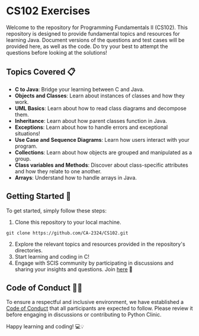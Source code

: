 
# CS102 Exercises
Welcome to the repository for Programming Fundamentals II (CS102). This repository is designed to provide fundamental topics and resources for learning Java. Document versions of the questions and test cases will be provided here, as well as the code. 
Do try your best to attempt the questions before looking at the solutions!

## Topics Covered 📋
- **C to Java**: Bridge your learning between C and Java.
- **Objects and Classes**: Learn about instances of classes and how they work.
- **UML Basics**: Learn about how to read class diagrams and decompose them.
- **Inheritance**: Learn about how parent classes function in Java.
- **Exceptions**: Learn about how to handle errors and exceptional situations!
- **Use Case and Sequence Diagrams**: Learn how users interact with your program.
- **Collections**: Learn about how objects are grouped and manipulated as a group.
- **Class variables and Methods**: Discover about class-specific attributes and how they relate to one another.
- **Arrays**: Understand how to handle arrays in Java.

## Getting Started 🚀
To get started, simply follow these steps:
1. Clone this repository to your local machine.
```
git clone https://github.com/CA-2324/CS102.git
```
2. Explore the relevant topics and resources provided in the repository's directories.
3. Start learning and coding in C! 
4. Engage with SCIS community by participating in discussions and sharing your insights and questions. Join [here](https://github.com/orgs/CA-2324/discussions) 🤝

## Code of Conduct 🤝✨
To ensure a respectful and inclusive environment, we have established a [Code of Conduct](https://github.com/CA-2324/community-forum/blob/main/CODE_OF_CONDUCT.md) that all participants are expected to follow. Please review it before engaging in discussions or contributing to Python Clinic.

Happy learning and coding! 💻💡